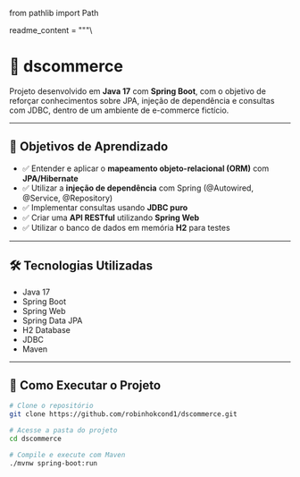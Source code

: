 from pathlib import Path

readme_content = """\
# 🛒 dscommerce

Projeto desenvolvido em **Java 17** com **Spring Boot**, com o objetivo de reforçar conhecimentos sobre JPA, injeção de dependência e consultas com JDBC, dentro de um ambiente de e-commerce fictício.

---

## 🎯 Objetivos de Aprendizado

- ✅ Entender e aplicar o **mapeamento objeto-relacional (ORM)** com **JPA/Hibernate**
- ✅ Utilizar a **injeção de dependência** com Spring (@Autowired, @Service, @Repository)
- ✅ Implementar consultas usando **JDBC puro**
- ✅ Criar uma **API RESTful** utilizando **Spring Web**
- ✅ Utilizar o banco de dados em memória **H2** para testes

---

## 🛠️ Tecnologias Utilizadas

- Java 17
- Spring Boot
- Spring Web
- Spring Data JPA
- H2 Database
- JDBC
- Maven

---

## 🚀 Como Executar o Projeto

```bash
# Clone o repositório
git clone https://github.com/robinhokcond1/dscommerce.git

# Acesse a pasta do projeto
cd dscommerce

# Compile e execute com Maven
./mvnw spring-boot:run
